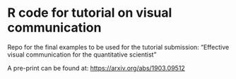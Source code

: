 # R code for tutorial on visual communication 

Repo for the final examples to be used for the tutorial submission: “Effective visual communication for the quantitative scientist” 

A pre-print can be found at: https://arxiv.org/abs/1903.09512


